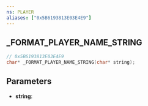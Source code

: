 ```yaml
---
ns: PLAYER
aliases: ["0x5B6193813E03E4E9"]
---
```

## _FORMAT_PLAYER_NAME_STRING

```c
// 0x5B6193813E03E4E9
char* _FORMAT_PLAYER_NAME_STRING(char* string);
```

## Parameters
* **string**:
